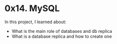 # 0x14. MySQL

In this project, I learned about:
- What is the main role of databases and db replica
- What is a database replica and how to create one
